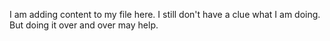 I am adding content to my file here. I still don't have a clue what I am doing.  But doing it over and over may help.
